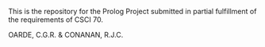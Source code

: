 This is the repository for the Prolog Project submitted in partial fulfillment of the requirements of CSCI 70.

OARDE, C.G.R. &
CONANAN, R.J.C.

